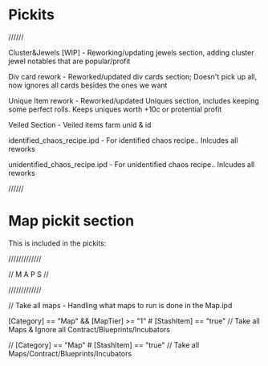 # Pickits

//////

Cluster&Jewels [WIP] - Reworking/updating jewels section, adding cluster jewel notables that are popular/profit

Div card rework - Reworked/updated div cards section; Doesn't pick up all, now ignores all cards besides the ones we want

Unique Item rework - Reworked/updated Uniques section, includes keeping some perfect rolls. Keeps uniques worth +10c or protential profit

Veiled Section - Veiled items farm unid & id

identified_chaos_recipe.ipd - For identified chaos recipe.. Inlcudes all reworks

unidentified_chaos_recipe.ipd - For unidentified chaos recipe.. Inlcudes all reworks

//////

# Map pickit section

This is included in the pickits:

/////////////

// M A P S //

/////////////

// Take all maps - Handling what maps to run is done in the Map.ipd

[Category] == "Map" && [MapTier] >= "1"         # [StashItem] == "true" // Take all Maps & Ignore all Contract/Blueprints/Incubators

// [Category] == "Map"                          # [StashItem] == "true" // Take all Maps/Contract/Blueprints/Incubators
